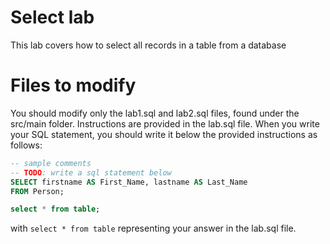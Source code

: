 # Select  lab
This lab covers how to select all records in a table from a database
# Files to modify
You should modify only the lab1.sql and lab2.sql files, found under the src/main folder. 
Instructions are provided in the lab.sql file.
When you write your SQL statement, you should write it below the provided instructions as follows:
```sql
-- sample comments
-- TODO: write a sql statement below
SELECT firstname AS First_Name, lastname AS Last_Name
FROM Person;

select * from table;
```
with `select * from table` representing your answer in the lab.sql file.